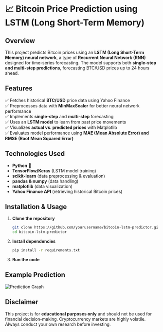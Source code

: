 # 📈 Bitcoin Price Prediction using LSTM (Long Short-Term Memory)

## Overview
This project predicts Bitcoin prices using an **LSTM (Long Short-Term Memory) neural network**, a type of **Recurrent Neural Network (RNN)** designed for time-series forecasting. The model supports both **single-step and multi-step predictions**, forecasting BTC/USD prices up to 24 hours ahead.

## Features
✅ Fetches historical **BTC/USD** price data using Yahoo Finance  
✅ Preprocesses data with **MinMaxScaler** for better neural network performance  
✅ Implements **single-step** and **multi-step** forecasting  
✅ Uses an **LSTM model** to learn from past price movements  
✅ Visualizes **actual vs. predicted prices** with Matplotlib  
✅ Evaluates model performance using **MAE (Mean Absolute Error) and RMSE (Root Mean Squared Error)**  

## Technologies Used
- **Python** 🐍
- **TensorFlow/Keras** (LSTM model training)
- **scikit-learn** (data preprocessing & evaluation)
- **pandas & numpy** (data handling)
- **matplotlib** (data visualization)
- **Yahoo Finance API** (retrieving historical Bitcoin prices)

## Installation & Usage
1. **Clone the repository**
   ```bash
   git clone https://github.com/yourusername/bitcoin-lstm-predictor.git
   cd bitcoin-lstm-predictor
   ```
2. **Install dependencies**
   ```bash
   pip install -r requirements.txt
   ```
3. **Run the code**


## Example Prediction
![Prediction Graph](example.png)

## Disclaimer
This project is for **educational purposes only** and should not be used for financial decision-making. Cryptocurrency markets are highly volatile. Always conduct your own research before investing.



